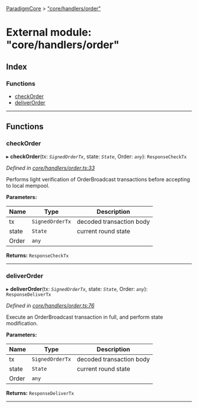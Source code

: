 [ParadigmCore](../README.md) > ["core/handlers/order"](../modules/_core_handlers_order_.md)

# External module: "core/handlers/order"

## Index

### Functions

* [checkOrder](_core_handlers_order_.md#checkorder)
* [deliverOrder](_core_handlers_order_.md#deliverorder)

---

## Functions

<a id="checkorder"></a>

###  checkOrder

▸ **checkOrder**(tx: *`SignedOrderTx`*, state: *`State`*, Order: *`any`*): `ResponseCheckTx`

*Defined in [core/handlers/order.ts:33](https://github.com/paradigmfoundation/paradigmcore/blob/486e89a/src/core/handlers/order.ts#L33)*

Performs light verification of OrderBroadcast transactions before accepting to local mempool.

**Parameters:**

| Name | Type | Description |
| ------ | ------ | ------ |
| tx | `SignedOrderTx` |  decoded transaction body |
| state | `State` |  current round state |
| Order | `any` |

**Returns:** `ResponseCheckTx`

___
<a id="deliverorder"></a>

###  deliverOrder

▸ **deliverOrder**(tx: *`SignedOrderTx`*, state: *`State`*, Order: *`any`*): `ResponseDeliverTx`

*Defined in [core/handlers/order.ts:76](https://github.com/paradigmfoundation/paradigmcore/blob/486e89a/src/core/handlers/order.ts#L76)*

Execute an OrderBroadcast transaction in full, and perform state modification.

**Parameters:**

| Name | Type | Description |
| ------ | ------ | ------ |
| tx | `SignedOrderTx` |  decoded transaction body |
| state | `State` |  current round state |
| Order | `any` |

**Returns:** `ResponseDeliverTx`

___

